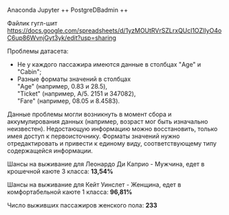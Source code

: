 Anaconda Jupyter ++
PostgreDBadmin ++

Файлик гугл-шит https://docs.google.com/spreadsheets/d/1yzMOUtRVrSZLrxQUcl1OZlIyO4oC6up86WvnjGyt3yk/edit?usp=sharing

Проблемы датасета:  
 * Не у каждого пассажира имеются данные в столбцах "Age" и "Cabin";  
 * Разные форматы значений в столбцах  
   "Age" (например, 0.83 и 28.5),  
   "Ticket" (например, A/5. 2151 и 347082),  
   "Fare" (например, 08.05 и 8.4583). 

Данные проблемы могли возникнуть в момент сбора и аккумулирования данных (например, возраст мог быть изначально неизвестен). Недостающую информацию можно восстановить, только имея доступ к первоисточнику. Форматы значений нужно отредактировать и привести к единому виду, соответствующему типу содержащейся информации.

Шансы на выживание для Леонардо Ди Каприо - Мужчина, едет в крошечной каюте 3 класса: **13,54%**
 
Шансы на выживание для Кейт Уинслет - Женщина, едет в комфортабельной каюте 1 класса: **96,81%**

Число выживших пассажиров женского пола: **233**
